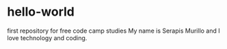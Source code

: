 # hello-world
first repository for free code camp studies
My name is Serapis Murillo and I love technology and coding.  
